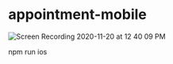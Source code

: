# appointment-mobile
![Screen Recording 2020-11-20 at 12 40 09 PM](https://user-images.githubusercontent.com/43775935/99838069-2b4eb300-2b2e-11eb-9e35-4e9afcf168cc.gif)

npm run ios
